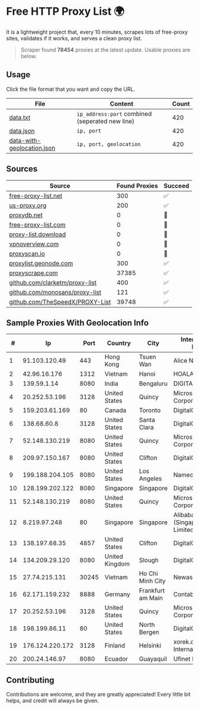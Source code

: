 
# Free HTTP Proxy List 🌍

It is a lightweight project that, every 10 minutes, scrapes lots of free-proxy sites, validates if it works, and serves a clean proxy list.


> Scraper found **78454** proxies at the latest update. Usable proxies are below.

## Usage

Click the file format that you want and copy the URL.


|File|Content|Count|
|----|-------|-----|
|[data.txt](https://raw.githubusercontent.com/themiralay/Proxy-List-World/master/data.txt)|`ip_address:port` combined (seperated new line)|420|
|[data.json](https://raw.githubusercontent.com/themiralay/Proxy-List-World/master/data.json)|`ip, port`|420|
|[data-with-geolocation.json](https://raw.githubusercontent.com/themiralay/Proxy-List-World/master/data-with-geolocation.json)|`ip, port, geolocation`|420|

## Sources

|Source|Found Proxies|Succeed|
|------|-------------|-------|
|[free-proxy-list.net](https://free-proxy-list.net)|300|✅|
|[us-proxy.org](https://www.us-proxy.org)|200|✅|
|[proxydb.net](http://proxydb.net)|0|🚫|
|[free-proxy-list.com](https://free-proxy-list.com/?page=&port=&type%5B%5D=http&type%5B%5D=https&up_time=0&search=Search)|0|🚫|
|[proxy-list.download](https://www.proxy-list.download/HTTP)|0|🚫|
|[vpnoverview.com](https://vpnoverview.com/privacy/anonymous-browsing/free-proxy-servers)|0|🚫|
|[proxyscan.io](https://www.proxyscan.io)|0|🚫|
|[proxylist.geonode.com](https://proxylist.geonode.com/api/proxy-list?limit=300&page=1&sort_by=lastChecked&sort_type=desc&protocols=http,https)|300|✅|
|[proxyscrape.com](https://api.proxyscrape.com/v2/?request=displayproxies&protocol=http&timeout=10000&country=all&ssl=all&anonymity=all)|37385|✅|
|[github.com/clarketm/proxy-list](https://raw.githubusercontent.com/clarketm/proxy-list/master/proxy-list-raw.txt)|400|✅|
|[github.com/monosans/proxy-list](https://raw.githubusercontent.com/monosans/proxy-list/main/proxies/http.txt)|121|✅|
|[github.com/TheSpeedX/PROXY-List](https://raw.githubusercontent.com/TheSpeedX/PROXY-List/master/http.txt)|39748|✅|


## Sample Proxies With Geolocation Info

|#|Ip|Port|Country|City|Internet Service Provider|
|-|--|----|-------|----|-------------------------|
|1|91.103.120.49|443|Hong Kong|Tsuen Wan|Alice Networks LTD|
|2|42.96.16.176|1312|Vietnam|Hanoi|HOALAC-VNNIC|
|3|139.59.1.14|8080|India|Bengaluru|DIGITALOCEAN|
|4|20.252.53.196|3128|United States|Quincy|Microsoft Corporation|
|5|159.203.61.169|80|Canada|Toronto|DigitalOcean, LLC|
|6|138.68.60.8|3128|United States|Santa Clara|DigitalOcean, LLC|
|7|52.148.130.219|8080|United States|Quincy|Microsoft Corporation|
|8|209.97.150.167|8080|United States|Clifton|DigitalOcean, LLC|
|9|199.188.204.105|8080|United States|Los Angeles|Namecheap, Inc.|
|10|128.199.202.122|8080|Singapore|Singapore|DigitalOcean, LLC|
|11|52.148.130.219|8080|United States|Quincy|Microsoft Corporation|
|12|8.219.97.248|80|Singapore|Singapore|Alibaba Cloud (Singapore) Private Limited|
|13|138.197.68.35|4857|United States|Clifton|DigitalOcean, LLC|
|14|134.209.29.120|8080|United Kingdom|Slough|DigitalOcean, LLC|
|15|27.74.215.131|30245|Vietnam|Ho Chi Minh City|Newass2011xDSLHN|
|16|62.171.159.232|8888|Germany|Frankfurt am Main|Contabo GmbH|
|17|20.252.53.196|3128|United States|Quincy|Microsoft Corporation|
|18|198.199.86.11|80|United States|North Bergen|DigitalOcean, LLC|
|19|176.124.220.172|3128|Finland|Helsinki|xorek.cloud International LTD|
|20|200.24.146.97|8080|Ecuador|Guayaquil|Ufinet Panama S.A.|



## Contributing

Contributions are welcome, and they are greatly appreciated! Every
little bit helps, and credit will always be given.


